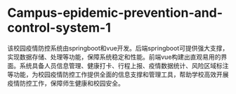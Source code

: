 # Campus-epidemic-prevention-and-control-system-1
该校园疫情防控系统由springboot和vue开发。后端springboot可提供强大支撑，实现数据存储、处理等功能，保障系统稳定和性能。前端vue构建出直观易用的界面。系统具备人员信息管理、健康打卡、行程上报、疫情数据统计、风险区域标注等功能，为校园疫情防控工作提供全面的信息支撑和管理工具，帮助学校高效开展疫情防控工作，保障师生健康和校园安全。
